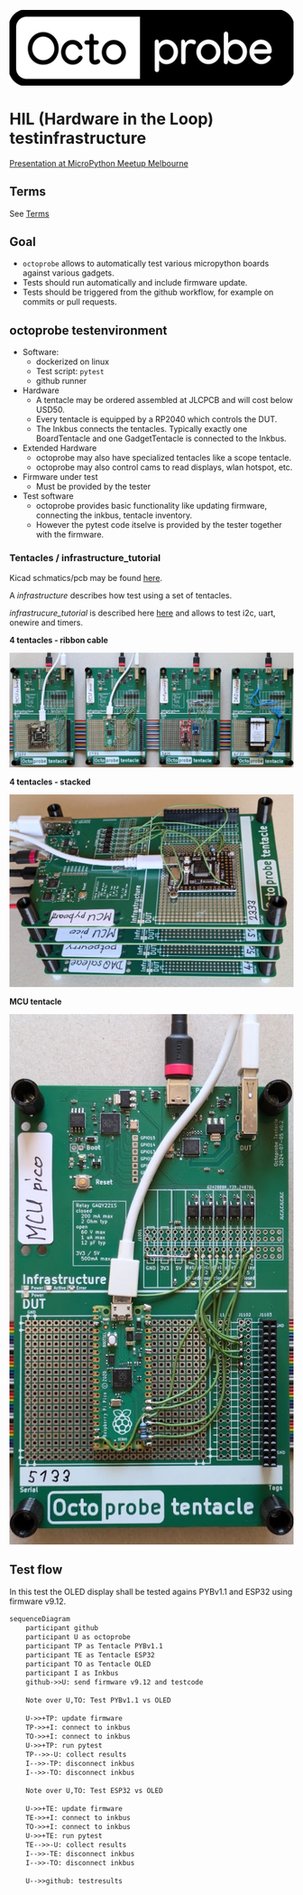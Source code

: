 ![octoprobe](https://raw.githubusercontent.com/hmaerki/experiment_microoctopus/main/branding/octoprobe/octoprobe_logo_v3_inkscape.png)

# HIL (Hardware in the Loop) testinfrastructure

[Presentation at MicroPython Meetup Melbourne](README_images/2024-07-27_melbourne_micropython_meetup.pdf)


## Terms

See [Terms](design/terms.md)

## Goal

* `octoprobe` allows to automatically test various micropython boards against various gadgets.
* Tests should run automatically and include firmware update.
* Tests should be triggered from the github workflow, for example on commits or pull requests.

## octoprobe testenvironment

* Software:
  * dockerized on linux
  * Test script: `pytest`
  * github runner
* Hardware
  * A tentacle may be ordered assembled at JLCPCB and will cost below USD50.
  * Every tentacle is equipped by a RP2040 which controls the DUT.
  * The Inkbus connects the tentacles. Typically exactly one BoardTentacle and one GadgetTentacle is connected to the Inkbus.
* Extended Hardware
  * octoprobe may also have specialized tentacles like a scope tentacle.
  * octoprobe may also control cams to read displays, wlan hotspot, etc.
* Firmware under test
  * Must be provided by the tester
* Test software
  * octoprobe provides basic functionality like updating firmware, connecting the inkbus, tentacle inventory.
  * However the pytest code itselve is provided by the tester together with the firmware.


### Tentacles / infrastructure_tutorial

Kicad schmatics/pcb may be found [here](hardware/README.md).

A *infrastructure* describes how test using a set of tentacles.

*infrastrucure_tutorial* is described here
[here](infrastructure_tutorial/doc/README.md)
 and allows to test i2c, uart, onewire and timers.


**4 tentacles - ribbon cable**

![](README_images/infrastructure_tutorial_4-ribbon.jpg)

**4 tentacles - stacked**

![](README_images/infrastructure_tutorial_4-stacked.jpg)

**MCU tentacle**

![](README_images/infrastructure_tutorial_mcu_pico.jpg)

## Test flow

In this test the OLED display shall be tested agains PYBv1.1 and ESP32 using firmware v9.12.

```mermaid
sequenceDiagram
    participant github
    participant U as octoprobe
    participant TP as Tentacle PYBv1.1
    participant TE as Tentacle ESP32
    participant TO as Tentacle OLED
    participant I as Inkbus
    github->>U: send firmware v9.12 and testcode

    Note over U,TO: Test PYBv1.1 vs OLED

    U->>+TP: update firmware
    TP->>+I: connect to inkbus
    TO->>+I: connect to inkbus
    U->>+TP: run pytest
    TP-->>-U: collect results
    I-->>-TP: disconnect inkbus
    I-->>-TO: disconnect inkbus

    Note over U,TO: Test ESP32 vs OLED

    U->>+TE: update firmware
    TE->>+I: connect to inkbus
    TO->>+I: connect to inkbus
    U->>+TE: run pytest
    TE-->>-U: collect results
    I-->>-TE: disconnect inkbus
    I-->>-TO: disconnect inkbus

    U-->>github: testresults
```
